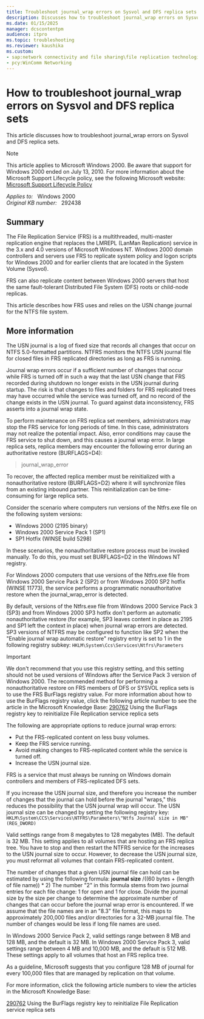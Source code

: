 ```yaml
---
title: Troubleshoot journal_wrap errors on Sysvol and DFS replica sets
description: Discusses how to troubleshoot journal_wrap errors on Sysvol and DFS replica sets.
ms.date: 01/15/2025
manager: dcscontentpm
audience: itpro
ms.topic: troubleshooting
ms.reviewer: kaushika
ms.custom:
- sap:network connectivity and file sharing\file replication technologies (frs and dfsr)
- pcy:WinComm Networking
---
```

# How to troubleshoot journal_wrap errors on Sysvol and DFS replica sets

This article discusses how to troubleshoot journal_wrap errors on Sysvol and DFS replica sets.

> [!NOTE]
> This article applies to Microsoft Windows 2000. Be aware that support for Windows 2000 ended on July 13, 2010. For more information about the Microsoft Support Lifecycle policy, see the following Microsoft website: [Microsoft Support Lifecycle Policy](/lifecycle)

_Applies to:_ &nbsp; Windows 2000  
_Original KB number:_ &nbsp; 292438

## Summary

The File Replication Service (FRS) is a multithreaded, multi-master replication engine that replaces the LMREPL (LanMan Replication) service in the 3.x and 4.0 versions of Microsoft Windows NT. Windows 2000 domain controllers and servers use FRS to replicate system policy and logon scripts for Windows 2000 and for earlier clients that are located in the System Volume (Sysvol).

FRS can also replicate content between Windows 2000 servers that host the same fault-tolerant Distributed File System (DFS) roots or child-node replicas.

This article describes how FRS uses and relies on the USN change journal for the NTFS file system.  

## More information

The USN journal is a log of fixed size that records all changes that occur on NTFS 5.0-formatted partitions. NTFRS monitors the NTFS USN journal file for closed files in FRS replicated directories as long as FRS is running.

Journal wrap errors occur if a sufficient number of changes that occur while FRS is turned off in such a way that the last USN change that FRS recorded during shutdown no longer exists in the USN journal during startup. The risk is that changes to files and folders for FRS replicated trees may have occurred while the service was turned off, and no record of the change exists in the USN journal. To guard against data inconsistency, FRS asserts into a journal wrap state.

To perform maintenance on FRS replica set members, administrators may stop the FRS service for long periods of time. In this case, administrators may not realize the potential impact. Also, error conditions may cause the FRS service to shut down, and this causes a journal wrap error. In large replica sets, replica members may encounter the following error during an authoritative restore (BURFLAGS=D4):
> journal_wrap_error

To recover, the affected replica member must be reinitialized with a nonauthoritative restore (BURFLAGS=D2) where it will synchronize files from an existing inbound partner. This reinitialization can be time-consuming for large replica sets.

Consider the scenario where computers run versions of the Ntfrs.exe file on the following system versions:  

- Windows 2000 (2195 binary)
- Windows 2000 Service Pack 1 (SP1)
- SP1 Hotfix (WINSE build 5298)

In these scenarios, the nonauthoritative restore process must be invoked manually. To do this, you must set BURFLAGS=D2 in the Windows NT registry.

For Windows 2000 computers that use versions of the Ntfrs.exe file from Windows 2000 Service Pack 2 (SP2) or from Windows 2000 SP2 hotfix (WINSE 11773), the service performs a programmatic nonauthoritative restore when the journal_wrap_error is detected.

By default, versions of the Ntfrs.exe file from Windows 2000 Service Pack 3 (SP3) and from Windows 2000 SP3 hotfix don't perform an automatic nonauthoritative restore (for example, SP3 leaves content in place as 2195 and SP1 left the context in place) when journal wrap errors are detected. SP3 versions of NTFRS may be configured to function like SP2 when the "Enable journal wrap automatic restore" registry entry is set to 1 in the following registry subkey: `HKLM\System\Ccs\Services\Ntfrs\Parameters`  

> [!IMPORTANT]
> We don't recommend that you use this registry setting, and this setting should not be used versions of Windows after the Service Pack 3 version of Windows 2000. The recommended method for performing a nonauthoritative restore on FRS members of DFS or SYSVOL replica sets is to use the FRS BurFlags registry value. For more information about how to use the BurFlags registry value, click the following article number to see the article in the Microsoft Knowledge Base: [290762](https://support.microsoft.com/help/290762) Using the BurFlags registry key to reinitialize File Replication service replica sets

The following are appropriate options to reduce journal wrap errors:

- Put the FRS-replicated content on less busy volumes.
- Keep the FRS service running.
- Avoid making changes to FRS-replicated content while the service is turned off.
- Increase the USN journal size.

FRS is a service that must always be running on Windows domain controllers and members of FRS-replicated DFS sets.

If you increase the USN journal size, and therefore you increase the number of changes that the journal can hold before the journal "wraps," this reduces the possibility that the USN journal wrap will occur. The USN journal size can be changed by setting the following registry key: `HKLM\System\CCS\Services\NTFRS\Parameters\"Ntfs Journal size in MB" (REG_DWORD)`  

Valid settings range from 8 megabytes to 128 megabytes (MB). The default is 32 MB. This setting applies to all volumes that are hosting an FRS replica tree. You have to stop and then restart the NTFRS service for the increases to the USN journal size to occur. However, to decrease the USN journal size, you must reformat all volumes that contain FRS-replicated content.

The number of changes that a given USN journal file can hold can be estimated by using the following formula: **journal size** /((60 bytes + (length of file name)) * 2)
The number "2" in this formula stems from two journal entries for each file change: 1 for open and 1 for close. Divide the journal size by the size per change to determine the approximate number of changes that can occur before the journal wrap error is encountered. If we assume that the file names are in an "8.3" file format, this maps to approximately 200,000 files and/or directories for a 32-MB journal file. The number of changes would be less if long file names are used.

In Windows 2000 Service Pack 2, valid settings range between 8 MB and 128 MB, and the default is 32 MB. In Windows 2000 Service Pack 3, valid settings range between 4 MB and 10,000 MB, and the default is 512 MB. These settings apply to all volumes that host an FRS replica tree.

As a guideline, Microsoft suggests that you configure 128 MB of journal for every 100,000 files that are managed by replication on that volume.

 For more information, click the following article numbers to view the articles in the Microsoft Knowledge Base:  

[290762](https://support.microsoft.com/help/290762) Using the BurFlags registry key to reinitialize File Replication service replica sets  
